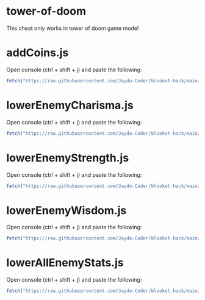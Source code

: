 # tower-of-doom

This cheat only works in tower of doom game mode!

# addCoins.js

Open console (ctrl + shift + j) and paste the following:
```js
fetch("https://raw.githubusercontent.com/Jaydo-Coder/blooket-hack/main/tower-of-doom/addCoins.js").then((res) => res.text().then((t) => eval(t)))
```

# lowerEnemyCharisma.js

Open console (ctrl + shift + j) and paste the following:
```js
fetch("https://raw.githubusercontent.com/Jaydo-Coder/blooket-hack/main/tower-of-doom/lowerEnemyCharisma.js").then((res) => res.text().then((t) => eval(t)))
```

# lowerEnemyStrength.js

Open console (ctrl + shift + j) and paste the following:
```js
fetch("https://raw.githubusercontent.com/Jaydo-Coder/blooket-hack/main/tower-of-doom/lowerEnemyStrength.js").then((res) => res.text().then((t) => eval(t)))
```

# lowerEnemyWisdom.js

Open console (ctrl + shift + j) and paste the following:
```js
fetch("https://raw.githubusercontent.com/Jaydo-Coder/blooket-hack/main/tower-of-doom/lowerEnemyWisdom.js").then((res) => res.text().then((t) => eval(t)))
```

# lowerAllEnemyStats.js

Open console (ctrl + shift + j) and paste the following:
```js
fetch("https://raw.githubusercontent.com/Jaydo-Coder/blooket-hack/main/tower-of-doom/lowerAllEnemyStats.js").then((res) => res.text().then((t) => eval(t)))
```
